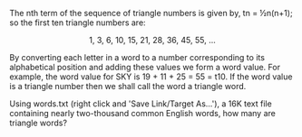   <p>The nth term of the sequence of triangle numbers is given by, tn = &frac12;n(n+1); so the first ten triangle numbers are:</p>  <p style='text-align:center;'>1, 3, 6, 10, 15, 21, 28, 36, 45, 55, ...</p>  <p>By converting each letter in a word to a number corresponding to its alphabetical position and adding these values we form a word value. For example, the word value for SKY is 19 + 11 + 25 = 55 = t10. If the word value is a triangle number then we shall call the word a triangle word.</p>  <p>Using words.txt (right click and 'Save Link/Target As...'), a 16K text file containing nearly two-thousand common English words, how many are triangle words?</p>  